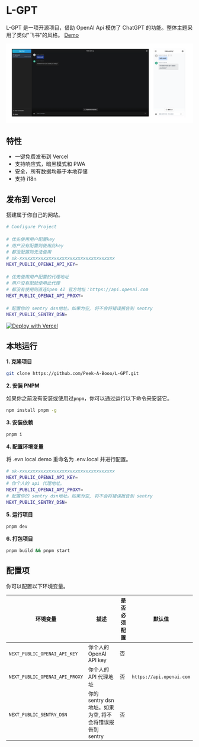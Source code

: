 # L-GPT

L-GPT 是一项开源项目，借助 OpenAI Api 模仿了 ChatGPT 的功能。整体主题采用了类似\"飞书\"的风格。 [Demo](https://gpt.ltops.cn)

<img src="./public/screenshots/screenshot.png">

## 特性

- 一键免费发布到 Vercel
- 支持响应式，暗黑模式和 PWA
- 安全，所有数据均基于本地存储
- 支持 i18n

## 发布到 Vercel

搭建属于你自己的网站。

```bash
# Configure Project

# 优先使用用户配置key
# 用户没有配置则使用此key
# 都没配置则无法使用
# sk-xxxxxxxxxxxxxxxxxxxxxxxxxxxxxxxxxxxx
NEXT_PUBLIC_OPENAI_API_KEY=

# 优先使用用户配置的代理地址
# 用户没有配就使用此代理
# 都没有使用则直连Open AI 官方地址：https://api.openai.com
NEXT_PUBLIC_OPENAI_API_PROXY=

# 配置你的 sentry dsn地址。如果为空, 将不会将错误报告到 sentry
NEXT_PUBLIC_SENTRY_DSN=
```

[![Deploy with Vercel](https://vercel.com/button)](https://vercel.com/new/clone?repository-url=https://github.com/Peek-A-Booo/L-GPT&env=NEXT_PUBLIC_OPENAI_API_KEY&env=NEXT_PUBLIC_OPENAI_API_PROXY&env=NEXT_PUBLIC_SENTRY_DSN)

## 本地运行

**1. 克隆项目**

```bash
git clone https://github.com/Peek-A-Booo/L-GPT.git
```

**2. 安装 PNPM**

如果你之前没有安装或使用过`pnpm`，你可以通过运行以下命令来安装它。

```bash
npm install pnpm -g
```

**3. 安装依赖**

```bash
pnpm i
```

**4. 配置环境变量**

将 .evn.local.demo 重命名为 .env.local 并进行配置。

```bash
# sk-xxxxxxxxxxxxxxxxxxxxxxxxxxxxxxxxxxxx
NEXT_PUBLIC_OPENAI_API_KEY=
# 你个人的 api 代理地址。
NEXT_PUBLIC_OPENAI_API_PROXY=
# 配置你的 sentry dsn地址。如果为空, 将不会将错误报告到 sentry
NEXT_PUBLIC_SENTRY_DSN=
```

**5. 运行项目**

```bash
pnpm dev
```

**6. 打包项目**

```bash
pnpm build && pnpm start
```

## 配置项

你可以配置以下环境变量。

| 环境变量                       | 描述                                                      | 是否必须配置 | 默认值                   |
| ------------------------------ | --------------------------------------------------------- | ------------ | ------------------------ |
| `NEXT_PUBLIC_OPENAI_API_KEY`   | 你个人的 OpenAI API key                                   | 否           |                          |
| `NEXT_PUBLIC_OPENAI_API_PROXY` | 你个人的 API 代理地址                                     | 否           | `https://api.openai.com` |
| `NEXT_PUBLIC_SENTRY_DSN`       | 你的 sentry dsn 地址。如果为空, 将不会将错误报告到 sentry | 否           |                          |
